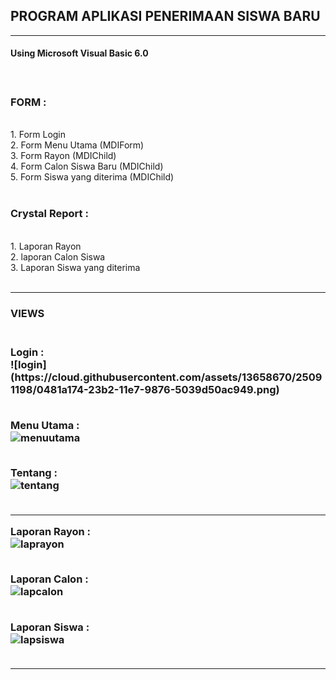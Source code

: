 <h2> PROGRAM APLIKASI PENERIMAAN SISWA BARU </h2>
<hr>

<h4> Using Microsoft Visual Basic 6.0 <h4>
<br>


<h3> FORM : </h3><br>
1. Form Login<br>
2. Form Menu Utama (MDIForm)<br>
3. Form Rayon (MDIChild)<br>
4. Form Calon Siswa Baru (MDIChild)<br>
5. Form Siswa yang diterima (MDIChild) <br><br>


<h3> Crystal Report :</h3><br>
1. Laporan Rayon<br>
2. laporan Calon Siswa<br>
3. Laporan Siswa yang diterima <br><br>

<hr>

<h3>VIEWS<h3><br>
Login : <br>
![login](https://cloud.githubusercontent.com/assets/13658670/25091198/0481a174-23b2-11e7-9876-5039d50ac949.png) <br><br>

Menu Utama : <br>
![menuutama](https://cloud.githubusercontent.com/assets/13658670/25091202/084c38dc-23b2-11e7-9fba-7cdab3a15b64.png)
 <br><br>

Tentang : <br>
![tentang](https://cloud.githubusercontent.com/assets/13658670/25091207/0d192d0c-23b2-11e7-8a60-8ca2f3d1a89a.png) <br><br>

<hr>

Laporan Rayon : <br>
![laprayon](https://cloud.githubusercontent.com/assets/13658670/25091212/11e567c4-23b2-11e7-9468-7a4e34ff1314.png) <br><br>

Laporan Calon : <br>
![lapcalon](https://cloud.githubusercontent.com/assets/13658670/25091215/1638d72a-23b2-11e7-8442-5444a9122364.png) <br><br>

Laporan Siswa : <br>
![lapsiswa](https://cloud.githubusercontent.com/assets/13658670/25091216/1bf350b4-23b2-11e7-8850-b8a6a3bab960.png) <br><br>

<hr>
